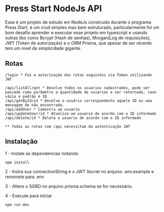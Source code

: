 # Press Start NodeJs API
Esse é um projeto de estudo em NodeJs construido durante o programa Press Start, é um crud simples mas bem estruturado, particularmente foi um bom desafio aprender e executar esse projeto em typescript e usando outras libs como Bcrypt (Hash de senhas), Morgan(Log de requisições), JWT (Token de autorização) e o ORM Prisma, que apesar de ser recente tem um nivel de simplicidade gigante.<br>


## Rotas
    /login * Faz a autorização das rotas seguintes via Token utilizando JWT

    /api/listAll/qnt * Devolve todos os usuarios cadastrados, pode ser passado como parâmetro a quantidade de usuarios a ser retornada, caso vázio o padrão é 10.
    /api/getById/id * Devolve o usuário correspondente aquele ID ou uma mensagem de não encontrado.
    /api/addUser * Cadastra um usuario
    /api/updateUser/id * Atualiza um usuario de acordo com o ID informado
    /api/delete/id * Deleta o usuario de acordo com o ID informado

    ** Todas as rotas com /api necessitam da autenticação JWT

## Instalação
1 - Instale as dependencias rodando
```node
npm install
```

2 - Insira sua connectionString e o JWT Secret no arquivo .env.example e renomeie para .env

3 - Altere o SGBD no arquivo prisma.schema se for necessário.

4 - Execute para iniciar
```node
npm run dev
```








